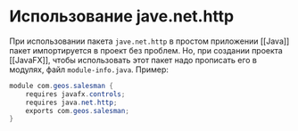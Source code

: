 # Использование jave.net.http

При использовании пакета `jave.net.http` в простом приложении [[Java]] пакет импортируется в проект без проблем. Но, при создании проекта [[JavaFX]], чтобы использовать этот пакет надо прописать его в модулях, файл `module-info.java`. Пример:

```java
module com.geos.salesman {
    requires javafx.controls;
    requires java.net.http;
    exports com.geos.salesman;
}
```